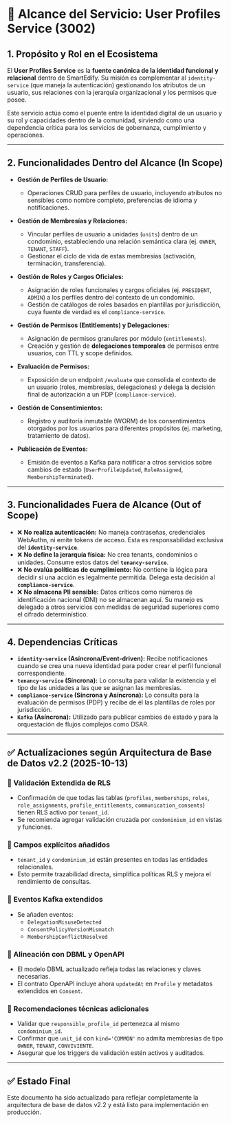 # 🎯 Alcance del Servicio: User Profiles Service (3002)

## 1. Propósito y Rol en el Ecosistema

El **User Profiles Service** es la **fuente canónica de la identidad funcional y relacional** dentro de SmartEdify. Su misión es complementar al `identity-service` (que maneja la autenticación) gestionando los atributos de un usuario, sus relaciones con la jerarquía organizacional y los permisos que posee.

Este servicio actúa como el puente entre la identidad digital de un usuario y su rol y capacidades dentro de la comunidad, sirviendo como una dependencia crítica para los servicios de gobernanza, cumplimiento y operaciones.

---

## 2. Funcionalidades Dentro del Alcance (In Scope)

- **Gestión de Perfiles de Usuario:**
  - Operaciones CRUD para perfiles de usuario, incluyendo atributos no sensibles como nombre completo, preferencias de idioma y notificaciones.

- **Gestión de Membresías y Relaciones:**
  - Vincular perfiles de usuario a unidades (`units`) dentro de un condominio, estableciendo una relación semántica clara (ej. `OWNER`, `TENANT`, `STAFF`).
  - Gestionar el ciclo de vida de estas membresías (activación, terminación, transferencia).

- **Gestión de Roles y Cargos Oficiales:**
  - Asignación de roles funcionales y cargos oficiales (ej. `PRESIDENT`, `ADMIN`) a los perfiles dentro del contexto de un condominio.
  - Gestión de catálogos de roles basados en plantillas por jurisdicción, cuya fuente de verdad es el `compliance-service`.

- **Gestión de Permisos (Entitlements) y Delegaciones:**
  - Asignación de permisos granulares por módulo (`entitlements`).
  - Creación y gestión de **delegaciones temporales** de permisos entre usuarios, con TTL y scope definidos.

- **Evaluación de Permisos:**
  - Exposición de un endpoint `/evaluate` que consolida el contexto de un usuario (roles, membresías, delegaciones) y delega la decisión final de autorización a un PDP (`compliance-service`).

- **Gestión de Consentimientos:**
  - Registro y auditoría inmutable (WORM) de los consentimientos otorgados por los usuarios para diferentes propósitos (ej. marketing, tratamiento de datos).

- **Publicación de Eventos:**
  - Emisión de eventos a Kafka para notificar a otros servicios sobre cambios de estado (`UserProfileUpdated`, `RoleAssigned`, `MembershipTerminated`).

---

## 3. Funcionalidades Fuera de Alcance (Out of Scope)

- ❌ **No realiza autenticación:** No maneja contraseñas, credenciales WebAuthn, ni emite tokens de acceso. Esta es responsabilidad exclusiva del **`identity-service`**.
- ❌ **No define la jerarquía física:** No crea tenants, condominios o unidades. Consume estos datos del **`tenancy-service`**.
- ❌ **No evalúa políticas de cumplimiento:** No contiene la lógica para decidir si una acción es legalmente permitida. Delega esta decisión al **`compliance-service`**.
- ❌ **No almacena PII sensible:** Datos críticos como números de identificación nacional (DNI) no se almacenan aquí. Su manejo es delegado a otros servicios con medidas de seguridad superiores como el cifrado determinístico.

---

## 4. Dependencias Críticas

- **`identity-service` (Asíncrona/Event-driven):** Recibe notificaciones cuando se crea una nueva identidad para poder crear el perfil funcional correspondiente.
- **`tenancy-service` (Síncrona):** Lo consulta para validar la existencia y el tipo de las unidades a las que se asignan las membresías.
- **`compliance-service` (Síncrona y Asíncrona):** Lo consulta para la evaluación de permisos (PDP) y recibe de él las plantillas de roles por jurisdicción.
- **`Kafka` (Asíncrona):** Utilizado para publicar cambios de estado y para la orquestación de flujos complejos como DSAR.


---

## ✅ Actualizaciones según Arquitectura de Base de Datos v2.2 (2025-10-13)

### 🔐 Validación Extendida de RLS
- Confirmación de que todas las tablas (`profiles`, `memberships`, `roles`, `role_assignments`, `profile_entitlements`, `communication_consents`) tienen RLS activo por `tenant_id`.
- Se recomienda agregar validación cruzada por `condominium_id` en vistas y funciones.

### 🧩 Campos explícitos añadidos
- `tenant_id` y `condominium_id` están presentes en todas las entidades relacionales.
- Esto permite trazabilidad directa, simplifica políticas RLS y mejora el rendimiento de consultas.

### 📣 Eventos Kafka extendidos
- Se añaden eventos:
  - `DelegationMisuseDetected`
  - `ConsentPolicyVersionMismatch`
  - `MembershipConflictResolved`

### 📄 Alineación con DBML y OpenAPI
- El modelo DBML actualizado refleja todas las relaciones y claves necesarias.
- El contrato OpenAPI incluye ahora `updatedAt` en `Profile` y metadatos extendidos en `Consent`.

### 🧠 Recomendaciones técnicas adicionales
- Validar que `responsible_profile_id` pertenezca al mismo `condominium_id`.
- Confirmar que `unit_id` con `kind='COMMON'` no admita membresías de tipo `OWNER`, `TENANT`, `CONVIVIENTE`.
- Asegurar que los triggers de validación estén activos y auditados.

---

## ✅ Estado Final
Este documento ha sido actualizado para reflejar completamente la arquitectura de base de datos v2.2 y está listo para implementación en producción.
